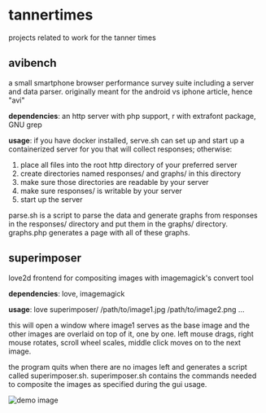 tannertimes
===========
projects related to work for the tanner times

avibench
--------
a small smartphone browser performance survey suite including a server and data parser. originally meant for the android vs iphone article, hence "avi"

**dependencies**: an http server with php support, r with extrafont package, GNU grep

**usage**: if you have docker installed, serve.sh can set up and start up a containerized server for you that will collect responses; otherwise:

1. place all files into the root http directory of your preferred server
2. create directories named responses/ and graphs/ in this directory
3. make sure those directories are readable by your server
4. make sure responses/ is writable by your server
5. start up the server

parse.sh is a script to parse the data and generate graphs from responses in the responses/ directory and put them in the graphs/ directory. graphs.php generates a page with all of these graphs.

superimposer
------------
love2d frontend for compositing images with imagemagick's convert tool

**dependencies**: love, imagemagick

**usage**: love superimposer/ /path/to/image1.jpg /path/to/image2.png ...

this will open a window where image1 serves as the base image and the other images are overlaid on top of it, one by one. left mouse drags, right mouse rotates, scroll wheel scales, middle click moves on to the next image.

the program quits when there are no images left and generates a script called superimposer.sh. superimposer.sh contains the commands needed to composite the images as specified during the gui usage.

![demo image](README-images/superimposer.gif)
